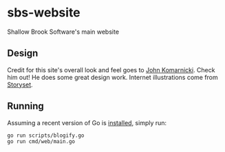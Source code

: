 # sbs-website
Shallow Brook Software's main website

## Design
Credit for this site's overall look and feel goes to [John Komarnicki](https://github.com/johnkomarnicki).
Check him out!
He does some great design work.
Internet illustrations come from [Storyset](https://storyset.com/internet).

## Running
Assuming a recent version of Go is [installed](https://golang.org/dl/), simply run:
```
go run scripts/blogify.go
go run cmd/web/main.go
```

